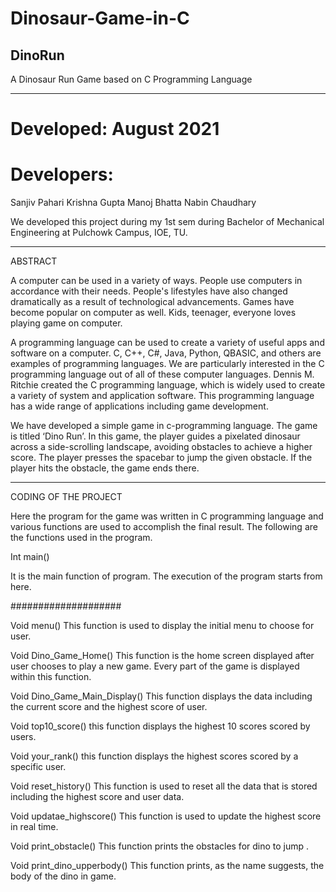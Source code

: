 # Dinosaur-Game-in-C

## DinoRun

A Dinosaur Run Game based on C Programming Language

*********************************************************


# Developed: August 2021

# Developers:

Sanjiv Pahari
Krishna Gupta
Manoj Bhatta
Nabin Chaudhary

We developed this project during my 1st sem during Bachelor of Mechanical Engineering at Pulchowk Campus, IOE, TU.



*********************************************************

ABSTRACT

A computer can be used in a variety of ways. People use computers in accordance
with their needs. People's lifestyles have also changed dramatically as a result of
technological advancements. Games have become popular on computer as well. Kids,
teenager, everyone loves playing game on computer.

A programming language can be used to create a variety of useful apps and
software on a computer. C, C++, C#, Java, Python, QBASIC, and others are examples of
programming languages. We are particularly interested in the C programming language
out of all of these computer languages. Dennis M. Ritchie created the C programming
language, which is widely used to create a variety of system and application software.
This programming language has a wide range of applications including game
development.

We have developed a simple game in c-programming language. The game is titled
‘Dino Run’. In this game, the player guides a pixelated dinosaur across a side-scrolling
landscape, avoiding obstacles to achieve a higher score. The player presses the spacebar
to jump the given obstacle. If the player hits the obstacle, the game ends there.


*********************************************************

CODING OF THE PROJECT

Here the program for the game was written in C programming language and various
functions are used to accomplish the final result. The following are the functions used in
the program.

Int main()

It is the main function of program. The execution of the program starts from here.

####################

Void menu()
This function is used to display the initial menu to choose for user.

Void Dino_Game_Home()
This function is the home screen displayed after user chooses to play a new game.
Every part of the game is displayed within this function.

Void Dino_Game_Main_Display()
This function displays the data including the current score and the highest score of
user.

Void top10_score()
this function displays the highest 10 scores scored by users.

Void your_rank()
this function displays the highest scores scored by a specific user.

Void reset_history()
This function is used to reset all the data that is stored including the highest score
and user data.

Void updatae_highscore()
This function is used to update the highest score in real time.

Void print_obstacle()
This function prints the obstacles for dino to jump .

Void print_dino_upperbody()
This function prints, as the name suggests, the body of the dino in game.


